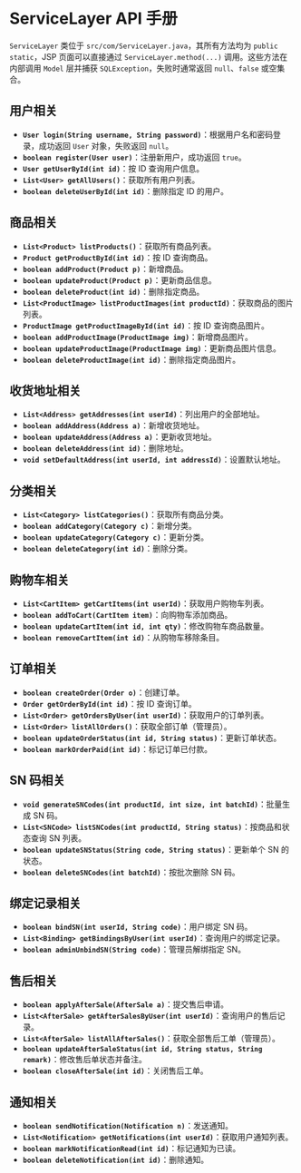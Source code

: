 # ServiceLayer API 手册

`ServiceLayer` 类位于 `src/com/ServiceLayer.java`，其所有方法均为 `public static`，JSP 页面可以直接通过 `ServiceLayer.method(...)` 调用。这些方法在内部调用 `Model` 层并捕获 `SQLException`，失败时通常返回 `null`、`false` 或空集合。

## 用户相关
- **`User login(String username, String password)`**：根据用户名和密码登录，成功返回 `User` 对象，失败返回 `null`。
- **`boolean register(User user)`**：注册新用户，成功返回 `true`。
- **`User getUserById(int id)`**：按 ID 查询用户信息。
- **`List<User> getAllUsers()`**：获取所有用户列表。
- **`boolean deleteUserById(int id)`**：删除指定 ID 的用户。

## 商品相关
- **`List<Product> listProducts()`**：获取所有商品列表。
- **`Product getProductById(int id)`**：按 ID 查询商品。
- **`boolean addProduct(Product p)`**：新增商品。
- **`boolean updateProduct(Product p)`**：更新商品信息。
- **`boolean deleteProduct(int id)`**：删除指定商品。
- **`List<ProductImage> listProductImages(int productId)`**：获取商品的图片列表。
- **`ProductImage getProductImageById(int id)`**：按 ID 查询商品图片。
- **`boolean addProductImage(ProductImage img)`**：新增商品图片。
- **`boolean updateProductImage(ProductImage img)`**：更新商品图片信息。
- **`boolean deleteProductImage(int id)`**：删除指定商品图片。

## 收货地址相关
- **`List<Address> getAddresses(int userId)`**：列出用户的全部地址。
- **`boolean addAddress(Address a)`**：新增收货地址。
- **`boolean updateAddress(Address a)`**：更新收货地址。
- **`boolean deleteAddress(int id)`**：删除地址。
- **`void setDefaultAddress(int userId, int addressId)`**：设置默认地址。

## 分类相关
- **`List<Category> listCategories()`**：获取所有商品分类。
- **`boolean addCategory(Category c)`**：新增分类。
- **`boolean updateCategory(Category c)`**：更新分类。
- **`boolean deleteCategory(int id)`**：删除分类。

## 购物车相关
- **`List<CartItem> getCartItems(int userId)`**：获取用户购物车列表。
- **`boolean addToCart(CartItem item)`**：向购物车添加商品。
- **`boolean updateCartItem(int id, int qty)`**：修改购物车商品数量。
- **`boolean removeCartItem(int id)`**：从购物车移除条目。

## 订单相关
- **`boolean createOrder(Order o)`**：创建订单。
- **`Order getOrderById(int id)`**：按 ID 查询订单。
- **`List<Order> getOrdersByUser(int userId)`**：获取用户的订单列表。
- **`List<Order> listAllOrders()`**：获取全部订单（管理员）。
- **`boolean updateOrderStatus(int id, String status)`**：更新订单状态。
- **`boolean markOrderPaid(int id)`**：标记订单已付款。

## SN 码相关
- **`void generateSNCodes(int productId, int size, int batchId)`**：批量生成 SN 码。
- **`List<SNCode> listSNCodes(int productId, String status)`**：按商品和状态查询 SN 列表。
- **`boolean updateSNStatus(String code, String status)`**：更新单个 SN 的状态。
- **`boolean deleteSNCodes(int batchId)`**：按批次删除 SN 码。

## 绑定记录相关
- **`boolean bindSN(int userId, String code)`**：用户绑定 SN 码。
- **`List<Binding> getBindingsByUser(int userId)`**：查询用户的绑定记录。
- **`boolean adminUnbindSN(String code)`**：管理员解绑指定 SN。

## 售后相关
- **`boolean applyAfterSale(AfterSale a)`**：提交售后申请。
- **`List<AfterSale> getAfterSalesByUser(int userId)`**：查询用户的售后记录。
- **`List<AfterSale> listAllAfterSales()`**：获取全部售后工单（管理员）。
- **`boolean updateAfterSaleStatus(int id, String status, String remark)`**：修改售后单状态并备注。
- **`boolean closeAfterSale(int id)`**：关闭售后工单。

## 通知相关
- **`boolean sendNotification(Notification n)`**：发送通知。
- **`List<Notification> getNotifications(int userId)`**：获取用户通知列表。
- **`boolean markNotificationRead(int id)`**：标记通知为已读。
- **`boolean deleteNotification(int id)`**：删除通知。

